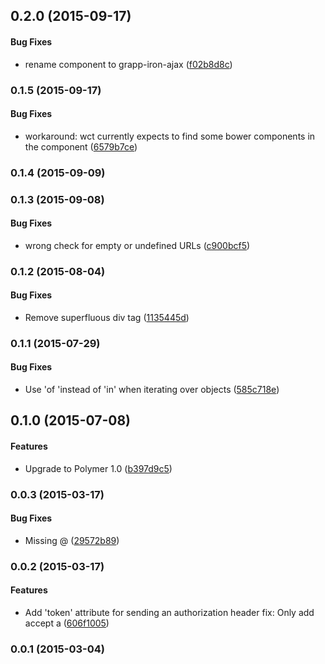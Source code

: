 <a name="0.2.0"></a>
## 0.2.0 (2015-09-17)


#### Bug Fixes

* rename component to grapp-iron-ajax ([f02b8d8c](http://github.com/grappendorf/grapp-iron-ajax/commit/f02b8d8c71795f3e1d91a5dd49cda115560bcf8f))


<a name="0.1.5"></a>
### 0.1.5 (2015-09-17)


#### Bug Fixes

* workaround: wct currently expects to find some bower components in the component ([6579b7ce](http://github.com/grappendorf/grapp-iron-ajax/commit/6579b7ceef7f569c1a96cdb717b9932819adfdd7))


<a name="0.1.4"></a>
### 0.1.4 (2015-09-09)


<a name="0.1.3"></a>
### 0.1.3 (2015-09-08)


#### Bug Fixes

* wrong check for empty or undefined URLs ([c900bcf5](http://github.com/grappendorf/grapp-iron-ajax/commit/c900bcf5d28c4dda83ac23ca3fc460b8443ded8d))


<a name="0.1.2"></a>
### 0.1.2 (2015-08-04)


#### Bug Fixes

* Remove superfluous div tag ([1135445d](http://github.com/grappendorf/grapp-iron-ajax/commit/1135445d45fec216dfbe73861d8337cce1139a47))


<a name="0.1.1"></a>
### 0.1.1 (2015-07-29)


#### Bug Fixes

* Use 'of 'instead of 'in' when iterating over objects ([585c718e](http://github.com/grappendorf/grapp-iron-ajax/commit/585c718ecb5605e9cf0a4bf3bc62726b3cd5afdc))


<a name="0.1.0"></a>
## 0.1.0 (2015-07-08)


#### Features

* Upgrade to Polymer 1.0 ([b397d9c5](http://github.com/grappendorf/grapp-iron-ajax/commit/b397d9c548bc3fc290fd8425a08a3ea18a0a74f9))


<a name="0.0.3"></a>
### 0.0.3 (2015-03-17)


#### Bug Fixes

* Missing @ ([29572b89](http://github.com/grappendorf/grapp-iron-ajax/commit/29572b89e1366f2ea7fb11c579f02ed7f40c2041))


<a name="0.0.2"></a>
### 0.0.2 (2015-03-17)


#### Features

* Add 'token' attribute for sending an authorization header fix: Only add accept a ([606f1005](http://github.com/grappendorf/grapp-iron-ajax/commit/606f10052de88521b92f755026682560699cca75))


<a name="0.0.1"></a>
### 0.0.1 (2015-03-04)


